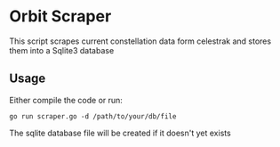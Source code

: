 # Orbit Scraper 

This script scrapes current constellation data form celestrak and stores them into a Sqlite3 database

## Usage

Either compile the code or run:

```
go run scraper.go -d /path/to/your/db/file
```

The sqlite database file will be created if it doesn't yet exists

